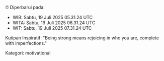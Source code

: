 ⏰ Diperbarui pada:
- WIB: Sabtu, 19 Juli 2025 05.31.24 UTC
- WITA: Sabtu, 19 Juli 2025 06.31.24 UTC
- WIT: Sabtu, 19 Juli 2025 07.31.24 UTC

Kutipan Inspiratif:
"Being strong means rejoicing in who you are, complete with imperfections."


Kategori: motivational

